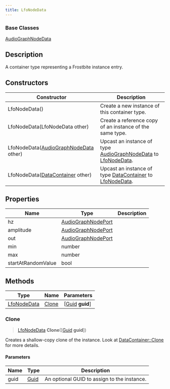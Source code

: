 ```yaml
---
title: LfoNodeData
---
```

### Base Classes

[AudioGraphNodeData](/vext/ref/fb/audiographnodedata/)

## Description

A container type representing a Frostbite instance entry.

## Constructors

| Constructor                                                            | Description                                                                                                   |
| ---------------------------------------------------------------------- | ------------------------------------------------------------------------------------------------------------- |
| LfoNodeData()                                                          | Create a new instance of this container type.                                                                 |
| LfoNodeData(LfoNodeData other)                                         | Create a reference copy of an instance of the same type.                                                      |
| LfoNodeData([AudioGraphNodeData](/vext/ref/fb/audiographnodedata/) other)            | Upcast an instance of type [AudioGraphNodeData](/vext/ref/fb/audiographnodedata/) to [LfoNodeData](/vext/ref/fb/lfonodedata/).            |
| LfoNodeData([DataContainer](/vext/ref/shared/class/datacontainer) other) | Upcast an instance of type [DataContainer](/vext/ref/shared/class/datacontainer) to [LfoNodeData](/vext/ref/fb/lfonodedata/). |

## Properties

| Name               | Type                                     | Description |
| ------------------ | ---------------------------------------- | ----------- |
| hz                 | [AudioGraphNodePort](/vext/ref/fb/audiographnodeport/) |             |
| amplitude          | [AudioGraphNodePort](/vext/ref/fb/audiographnodeport/) |             |
| out                | [AudioGraphNodePort](/vext/ref/fb/audiographnodeport/) |             |
| min                | number                                   |             |
| max                | number                                   |             |
| startAtRandomValue | bool                                     |             |

## Methods

| Type                       | Name            | Parameters                                     |
| -------------------------- | --------------- | ---------------------------------------------- |
| [LfoNodeData](/vext/ref/fb/lfonodedata/) | [Clone](#clone) | \[[Guid](/vext/ref/shared/class/guid) **guid**\] |

### Clone

> [LfoNodeData](/vext/ref/fb/lfonodedata/) **Clone**(\[[Guid](/vext/ref/shared/class/guid) **guid**\])

Creates a shallow-copy clone of the instance. Look at [DataContainer::Clone](/vext/ref/shared/class/datacontainer#clone) for more details.

#### Parameters

| Name | Type         | Description                                 |
| ---- | ------------ | ------------------------------------------- |
| guid | [Guid](/vext/ref/shared/class/guid/) | An optional GUID to assign to the instance. |
